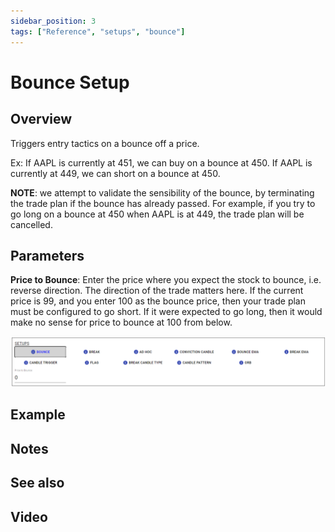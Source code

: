 ```yaml
---
sidebar_position: 3
tags: ["Reference", "setups", "bounce"]
---
```

# Bounce Setup

## Overview

Triggers entry tactics on a bounce off a price.

Ex: If AAPL is currently at 451, we can buy on a bounce at 450. If AAPL is currently at 449, we can short on a bounce at 450.

**NOTE**: we attempt to validate the sensibility of the bounce, by terminating the trade plan if the bounce has already passed. For example, if you try to go long on a bounce at 450 when AAPL is at 449, the trade plan will be cancelled.

## Parameters

**Price to Bounce**: Enter the price where you expect the stock to bounce, i.e. reverse direction.  The direction of the trade matters here.  If the current price is 99, and you enter 100 as the bounce price, then your trade plan must be configured to go short.  If it were expected to go long, then it would make no sense for price to bounce at 100 from below.

![bounce.png](/img/bounce.png)

## Example

## Notes

## See also

## Video

